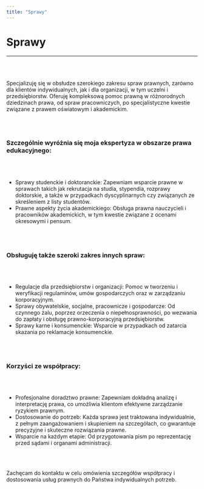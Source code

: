 ```yaml
---
title: "Sprawy"
---
```

# Sprawy

***
<br/><br/>

Specjalizuję się w obsłudze szerokiego zakresu spraw prawnych, zarówno dla klientów indywidualnych, jak i dla organizacji, w tym uczelni i przedsiębiorstw. Oferuję kompleksową pomoc prawną w różnorodnych dziedzinach prawa, od spraw pracowniczych, po specjalistyczne kwestie związane z prawem oświatowym i akademickim.

<br/><br/>

### Szczególnie wyróżnia się moja ekspertyza w obszarze prawa edukacyjnego:

<br/><br/>

*	Sprawy studenckie i doktoranckie: Zapewniam wsparcie prawne w sprawach takich jak rekrutacja na studia, stypendia, rozprawy doktorskie, a także w przypadkach dyscyplinarnych czy związanych ze skreśleniem z listy studentów.
*	Prawne aspekty życia akademickiego: Obsługa prawna nauczycieli i pracowników akademickich, w tym kwestie związane z ocenami okresowymi i pensum.

<br/><br/>

###   Obsługuję także szeroki zakres innych spraw:

<br/><br/>

*	Regulacje dla przedsiębiorstw i organizacji: Pomoc w tworzeniu i weryfikacji regulaminów, umów gospodarczych oraz w zarządzaniu korporacyjnym.
*	Sprawy obywatelskie, socjalne, pracownicze i gospodarcze: Od czynnego żalu, poprzez orzeczenia o niepełnosprawności, po wezwania do zapłaty i obsługę prawno-korporacyjną przedsiębiorstw.
*	Sprawy karne i konsumenckie: Wsparcie w przypadkach od zatarcia skazania po reklamacje konsumenckie.

<br/><br/>

### Korzyści ze współpracy:

<br/><br/>

*	Profesjonalne doradztwo prawne: Zapewniam dokładną analizę i interpretację prawa, co umożliwia klientom efektywne zarządzanie ryzykiem prawnym.
*	Dostosowanie do potrzeb: Każda sprawa jest traktowana indywidualnie, z pełnym zaangażowaniem i skupieniem na szczegółach, co gwarantuje precyzyjne i skuteczne rozwiązania prawne.
*	Wsparcie na każdym etapie: Od przygotowania pism po reprezentację przed sądami i organami administracji.

<br/><br/>

Zachęcam do kontaktu w celu omówienia szczegółów współpracy i dostosowania usług prawnych do Państwa indywidualnych potrzeb.
